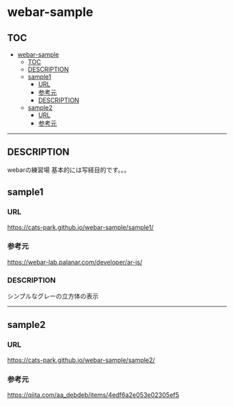 # webar-sample

<!-- @import "[TOC]" {cmd="toc" depthFrom=1 depthTo=6 orderedList=false} -->

## TOC
<!-- code_chunk_output -->

- [webar-sample](#webar-sample)
  - [TOC](#toc)
  - [DESCRIPTION](#description)
  - [sample1](#sample1)
    - [URL](#url)
    - [参考元](#参考元)
    - [DESCRIPTION](#description-1)
  - [sample2](#sample2)
    - [URL](#url-1)
    - [参考元](#参考元-1)

<!-- /code_chunk_output -->

---

## DESCRIPTION

webarの練習場
基本的には写経目的です。。。

## sample1

### URL

<https://cats-park.github.io/webar-sample/sample1/>

### 参考元

<https://webar-lab.palanar.com/developer/ar-js/>

### DESCRIPTION

シンプルなグレーの立方体の表示

---

## sample2

### URL

<https://cats-park.github.io/webar-sample/sample2/>
### 参考元

<https://qiita.com/aa_debdeb/items/4edf6a2e053e02305ef5>
